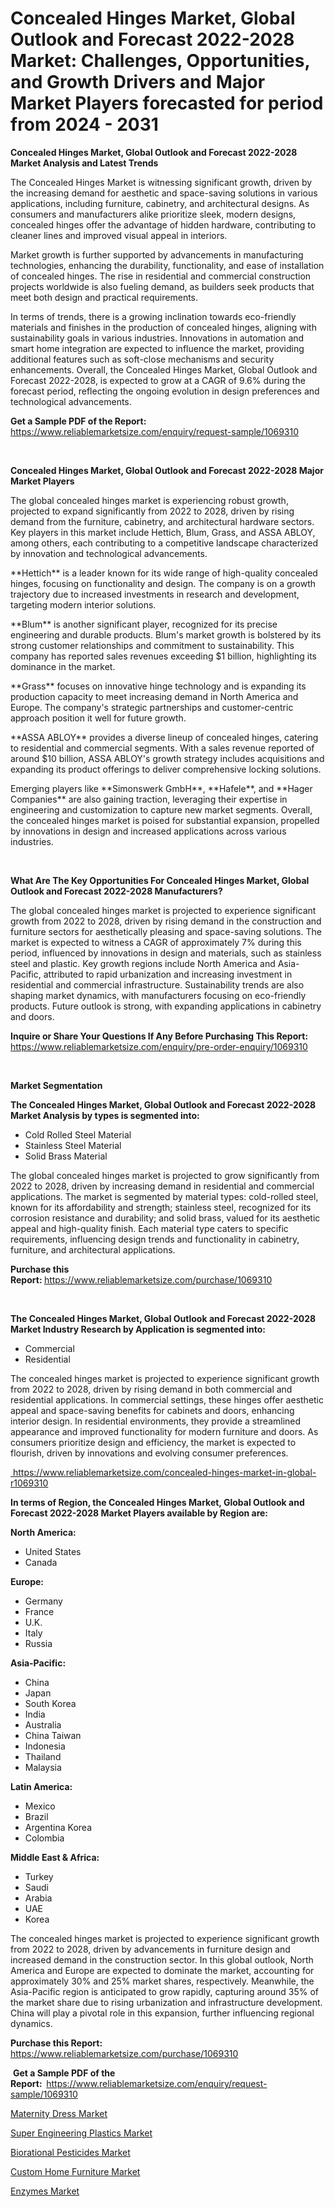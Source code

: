 <p><h1>Concealed Hinges Market, Global Outlook and Forecast 2022-2028 Market: Challenges, Opportunities, and Growth Drivers and Major Market Players forecasted for period from 2024 - 2031</h1></p><p><strong>Concealed Hinges Market, Global Outlook and Forecast 2022-2028 Market Analysis and Latest Trends</strong></p>
<p><p>The Concealed Hinges Market is witnessing significant growth, driven by the increasing demand for aesthetic and space-saving solutions in various applications, including furniture, cabinetry, and architectural designs. As consumers and manufacturers alike prioritize sleek, modern designs, concealed hinges offer the advantage of hidden hardware, contributing to cleaner lines and improved visual appeal in interiors.</p><p>Market growth is further supported by advancements in manufacturing technologies, enhancing the durability, functionality, and ease of installation of concealed hinges. The rise in residential and commercial construction projects worldwide is also fueling demand, as builders seek products that meet both design and practical requirements.</p><p>In terms of trends, there is a growing inclination towards eco-friendly materials and finishes in the production of concealed hinges, aligning with sustainability goals in various industries. Innovations in automation and smart home integration are expected to influence the market, providing additional features such as soft-close mechanisms and security enhancements. Overall, the Concealed Hinges Market, Global Outlook and Forecast 2022-2028, is expected to grow at a CAGR of 9.6% during the forecast period, reflecting the ongoing evolution in design preferences and technological advancements.</p></p>
<p><strong>Get a Sample PDF of the Report:&nbsp;</strong> <a href="https://www.reliablemarketsize.com/enquiry/request-sample/1069310">https://www.reliablemarketsize.com/enquiry/request-sample/1069310</a></p>
<p>&nbsp;</p>
<p><strong>Concealed Hinges Market, Global Outlook and Forecast 2022-2028 Major Market Players</strong></p>
<p><p>The global concealed hinges market is experiencing robust growth, projected to expand significantly from 2022 to 2028, driven by rising demand from the furniture, cabinetry, and architectural hardware sectors. Key players in this market include Hettich, Blum, Grass, and ASSA ABLOY, among others, each contributing to a competitive landscape characterized by innovation and technological advancements.</p><p>**Hettich** is a leader known for its wide range of high-quality concealed hinges, focusing on functionality and design. The company is on a growth trajectory due to increased investments in research and development, targeting modern interior solutions. </p><p>**Blum** is another significant player, recognized for its precise engineering and durable products. Blum's market growth is bolstered by its strong customer relationships and commitment to sustainability. This company has reported sales revenues exceeding $1 billion, highlighting its dominance in the market.</p><p>**Grass** focuses on innovative hinge technology and is expanding its production capacity to meet increasing demand in North America and Europe. The company's strategic partnerships and customer-centric approach position it well for future growth.</p><p>**ASSA ABLOY** provides a diverse lineup of concealed hinges, catering to residential and commercial segments. With a sales revenue reported of around $10 billion, ASSA ABLOY's growth strategy includes acquisitions and expanding its product offerings to deliver comprehensive locking solutions.</p><p>Emerging players like **Simonswerk GmbH**, **Hafele**, and **Hager Companies** are also gaining traction, leveraging their expertise in engineering and customization to capture new market segments. Overall, the concealed hinges market is poised for substantial expansion, propelled by innovations in design and increased applications across various industries.</p></p>
<p>&nbsp;</p>
<p><strong>What Are The Key Opportunities For Concealed Hinges Market, Global Outlook and Forecast 2022-2028 Manufacturers?</strong></p>
<p><p>The global concealed hinges market is projected to experience significant growth from 2022 to 2028, driven by rising demand in the construction and furniture sectors for aesthetically pleasing and space-saving solutions. The market is expected to witness a CAGR of approximately 7% during this period, influenced by innovations in design and materials, such as stainless steel and plastic. Key growth regions include North America and Asia-Pacific, attributed to rapid urbanization and increasing investment in residential and commercial infrastructure. Sustainability trends are also shaping market dynamics, with manufacturers focusing on eco-friendly products. Future outlook is strong, with expanding applications in cabinetry and doors.</p></p>
<p><strong>Inquire or Share Your Questions If Any Before Purchasing This Report:</strong> <a href="https://www.reliablemarketsize.com/enquiry/pre-order-enquiry/1069310">https://www.reliablemarketsize.com/enquiry/pre-order-enquiry/1069310</a></p>
<p>&nbsp;</p>
<p><strong>Market Segmentation</strong></p>
<p><strong>The Concealed Hinges Market, Global Outlook and Forecast 2022-2028 Market Analysis by types is segmented into:</strong></p>
<p><ul><li>Cold Rolled Steel Material</li><li>Stainless Steel Material</li><li>Solid Brass Material</li></ul></p>
<p><p>The global concealed hinges market is projected to grow significantly from 2022 to 2028, driven by increasing demand in residential and commercial applications. The market is segmented by material types: cold-rolled steel, known for its affordability and strength; stainless steel, recognized for its corrosion resistance and durability; and solid brass, valued for its aesthetic appeal and high-quality finish. Each material type caters to specific requirements, influencing design trends and functionality in cabinetry, furniture, and architectural applications.</p></p>
<p><strong>Purchase this Report:&nbsp;</strong><a href="https://www.reliablemarketsize.com/purchase/1069310">https://www.reliablemarketsize.com/purchase/1069310</a></p>
<p>&nbsp;</p>
<p><strong>The Concealed Hinges Market, Global Outlook and Forecast 2022-2028 Market Industry Research by Application is segmented into:</strong></p>
<p><ul><li>Commercial</li><li>Residential</li></ul></p>
<p><p>The concealed hinges market is projected to experience significant growth from 2022 to 2028, driven by rising demand in both commercial and residential applications. In commercial settings, these hinges offer aesthetic appeal and space-saving benefits for cabinets and doors, enhancing interior design. In residential environments, they provide a streamlined appearance and improved functionality for modern furniture and doors. As consumers prioritize design and efficiency, the market is expected to flourish, driven by innovations and evolving consumer preferences.</p></p>
<p><a href="https://www.reliablemarketsize.com/concealed-hinges-market-in-global-r1069310">&nbsp;https://www.reliablemarketsize.com/concealed-hinges-market-in-global-r1069310</a></p>
<p><strong>In terms of Region, the Concealed Hinges Market, Global Outlook and Forecast 2022-2028 Market Players available by Region are:</strong></p>
<p>
    <p> <strong> North America: </strong>
        <ul>
            <li>United States</li>
            <li>Canada</li>
        </ul>
        </p> 
    <p> <strong> Europe: </strong>
        <ul>
            <li>Germany</li>
            <li>France</li>
            <li>U.K.</li>
            <li>Italy</li>
            <li>Russia</li>
        </ul>
        </p> 
    <p> <strong> Asia-Pacific: </strong>
        <ul>
            <li>China</li>
            <li>Japan</li>
            <li>South Korea</li>
            <li>India</li>
            <li>Australia</li>
            <li>China Taiwan</li>
            <li>Indonesia</li>
            <li>Thailand</li>
            <li>Malaysia</li>
        </ul>
        </p> 
    <p> <strong> Latin America: </strong>
        <ul>
            <li>Mexico</li>
            <li>Brazil</li>
            <li>Argentina Korea</li>
            <li>Colombia</li>
        </ul>
        </p> 
    <p> <strong> Middle East & Africa: </strong>
        <ul>
            <li>Turkey</li>
            <li>Saudi</li>
            <li>Arabia</li>
            <li>UAE</li>
            <li>Korea</li>
        </ul>
    </p>
    </p>
<p><p>The concealed hinges market is projected to experience significant growth from 2022 to 2028, driven by advancements in furniture design and increased demand in the construction sector. In this global outlook, North America and Europe are expected to dominate the market, accounting for approximately 30% and 25% market shares, respectively. Meanwhile, the Asia-Pacific region is anticipated to grow rapidly, capturing around 35% of the market share due to rising urbanization and infrastructure development. China will play a pivotal role in this expansion, further influencing regional dynamics.</p></p>
<p><strong>Purchase this Report: </strong><a href="https://www.reliablemarketsize.com/purchase/1069310">https://www.reliablemarketsize.com/purchase/1069310</a></p>
<p>&nbsp;<strong>Get a Sample PDF of the Report:&nbsp;&nbsp;</strong><a href="https://www.reliablemarketsize.com/enquiry/request-sample/1069310">https://www.reliablemarketsize.com/enquiry/request-sample/1069310</a></p>
<p><strong></strong></p>
<p><p><a href="https://medium.com/@staceyhilll67/the-global-maternity-dress-market-is-projected-to-experience-an-annual-growth-rate-of-5-from-a78ce0fbcca8">Maternity Dress Market</a></p><p><a href="https://issuu.com/reportprime-2/docs/super-engineering-plastics-market-s_78ad601a6cf087">Super Engineering Plastics Market</a></p><p><a href="https://medium.com/@caseyee25/the-global-biorational-pesticides-market-is-a-dynamic-and-growing-industry-7a60a56d3685">Biorational Pesticides Market</a></p><p><a href="https://www.linkedin.com/pulse/navigating-global-custom-home-furniture-market-from-trends-3jksf?trackingId=RgqcTxHpQfaNtBvzU2DLhQ%3D%3D">Custom Home Furniture Market</a></p><p><a href="https://issuu.com/reportprime-2/docs/enzymes-market-size-2030.pptx_6a80410f1e7132">Enzymes Market</a></p></p>